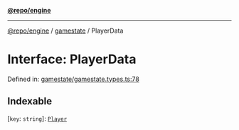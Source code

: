 [**@repo/engine**](../../README.md)

---

[@repo/engine](../../modules.md) / [gamestate](../README.md) / PlayerData

# Interface: PlayerData

Defined in: [gamestate/gamestate.types.ts:78](https://github.com/alexqguo/drinking-board-game-v3/blob/56df34968617deee505d881352afe56efb53b2a4/packages/engine/src/gamestate/gamestate.types.ts#L78)

## Indexable

\[`key`: `string`\]: [`Player`](Player.md)
